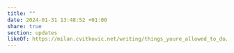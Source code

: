 ```yaml
---
title: ""
date: 2024-01-31 13:48:52 +01:00
share: true
section: updates
likeOf: https://milan.cvitkovic.net/writing/things_youre_allowed_to_do/
---
```



